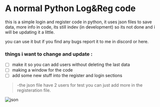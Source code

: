 # A normal Python Log&Reg code
this is a simple login and register code in python, it uses json files to save data, more info in code,
its still indev (in development) so its not done and i will be updating it a little.

you can use it but if you find any bugs report it to me in discord or here.

### things i want to change and update :
- [ ] make it so you can add users without deleting the last data
- [ ] making a window for the code
- [ ] add some new stuff into the register and login sections

> -the json file have 2 users for test you can just add more in the registeration file.

![json](https://user-images.githubusercontent.com/87281406/137698315-d882c599-3df5-4e9d-9ff4-9f3b301198d9.png)
